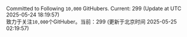 Committed to Following `10,000` GitHubers. Current: <!-- FOLLOWING_COUNT -->299<!-- FOLLOWING_COUNT --> (Update at UTC <!-- LAST_UPDATED -->2025-05-24 18:19:57<!-- LAST_UPDATED -->)<br>
致力于关注`10,000`个GitHuber。当前：<!-- FOLLOWING_COUNT -->299<!-- FOLLOWING_COUNT --> (更新于北京时间 <!-- LAST_UPDATED_CST -->2025-05-25 02:19:57<!-- LAST_UPDATED_CST -->)
